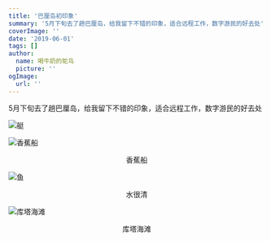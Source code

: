 ```yaml
---
title: '巴厘岛初印象'
summary: '5月下旬去了趟巴厘岛，给我留下不错的印象，适合远程工作，数字游民的好去处'
coverImage: ''
date: '2019-06-01'
tags: []
author:
  name: 喝牛奶的鸵鸟
  picture: ''
ogImage:
  url: ''
---
```


5月下旬去了趟巴厘岛，给我留下不错的印象，适合远程工作，数字游民的好去处

![艇](/assets/blog/bali/2019060100.jpg)

![香蕉船](/assets/blog/bali/2019060101.png)
<p align='center'>香蕉船</p>

![鱼](/assets/blog/bali/2019060102.png)
<p align='center'>水很清</p>

![库塔海滩](/assets/blog/bali/2019060103.png)
<p align='center'>库塔海滩</p>

<!-- ![金巴兰海滩](/assets/blog/bali/2019060104.jpg)
<p align='center'>金巴兰海滩</p> -->
